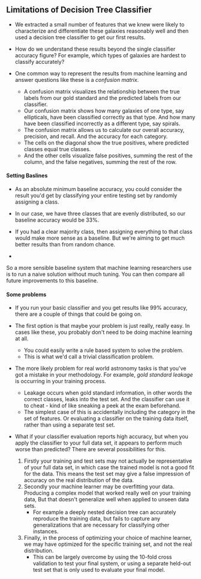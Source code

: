 ## Limitations of Decision Tree Classifier

* We extracted a small number of features that we knew were likely to characterize and differentiate these galaxies reasonably well and then used a decision tree classifier to get our first results. 

* How do we understand these results beyond the single classifier accuracy figure? For example, which types of galaxies are hardest to classify accurately? 

* One common way to represent the results from machine learning and answer questions like these is a _confusion matrix_. 
    - A confusion matrix visualizes the relationship between the true labels from our gold standard and the predicted labels from our classifier.
    - Our confusion matrix shows how many galaxies of one type, say ellipticals, have been classified correctly as that type. And how many have been classified incorrectly as a different type, say spirals.
    - The confusion matrix allows us to calculate our overall accuracy, precision, and recall. And the accuracy for each category.
    - The cells on the diagonal show the true positives, where predicted classes equal true classes.
    - And the other cells visualize false positives, summing the rest of the column, and the false negatives, summing the rest of the row. 

#### Setting Baslines

* As an absolute minimum baseline accuracy, you could consider the result you'd get by classifying your entire testing set by randomly assigning a class.

* In our case, we have three classes that are evenly distributed, so our baseline accuracy would be 33%.

* If you had a clear majority class, then assigning everything to that class would make more sense as a baseline. But we're aiming to get much better results than from random chance.

* 
So a more sensible baseline system that machine learning researchers use is to run a naive solution without much tuning. You can then compare all future improvements to this baseline. 

#### Some problems

* If you run your basic classifier and you get results like 99% accuracy, there are a couple of things that could be going on.

* The first option is that maybe your problem is just really, really easy. In cases like these, you probably don't need to be doing machine learning at all. 
    - You could easily write a rule based system to solve the problem.
    - This is what we'd call a trivial classification problem. 

* The more likely problem for real world astronomy tasks is that you've got a mistake in your methodology. For example, _gold standard leakage_ is occurring in your training process. 
    - Leakage occurs when gold standard information, in other words the correct classes, leaks into the test set. And the classifier can use it to cheat - kind of like sneaking a peek at the exam beforehand.
    - The simplest case of this is accidentally including the category in the set of features. Or evaluating a classifier  on the training data itself, rather than using a separate test set. 

* What if your classifier evaluation reports high accuracy, but when you apply the classifier to your full data set, it appears to perform much worse than predicted? There are several possibilities for this.
    1. Firstly your training and test sets may not actually be representative of your full data set, in which case the trained model is not a good fit for the data. This means the test set may give a false impression of accuracy on the real distribution of the data. 
    2. Secondly your machine learner may be overfitting your data. Producing a complex model that worked really well on your training data, But that doesn't generalize well when applied to unseen data sets. 
        - For example a deeply nested decision tree can accurately reproduce the training data, but fails to capture any generalizations that are necessary for classifying other instances.
    3. Finally, in the process of optimizing your choice of machine learner, we may have optimized for the specific training set, and not the real distribution.
        - This can be largely overcome by using the 10-fold cross validation to test your final system, or using a separate held-out test set that is only used to evaluate your final model. 